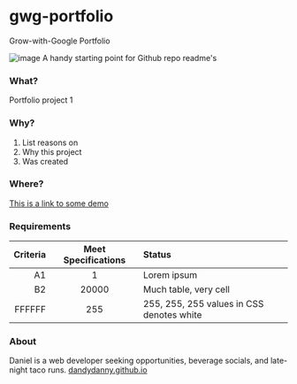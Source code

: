 # gwg-portfolio
Grow-with-Google Portfolio


![image](https://github.com/dandydanny/gwg-portfolio/blob/master/favicon.png)
A handy starting point for Github repo readme's

### What?
Portfolio project 1

### Why?
1. List reasons on
1. Why this project
1. Was created

### Where?
[This is a link to some demo](https://chrome.google.com/webstore/detail/dark-new-tab/mnjmegebbljjhpljjfjmkhgmokpmdbpo?hl=en-US&gl=US)

### Requirements
| Criteria | Meet Specifications | Status |
| ---: | :--: | :--------- |
| A1 | 1 | Lorem ipsum |
| B2 | 20000 | Much table, very cell |
| FFFFFF | 255 | 255, 255, 255 values in CSS denotes white |

### About
Daniel is a web developer seeking opportunities, beverage socials, and late-night taco runs. [dandydanny.github.io](https://git.io/vxurG)

